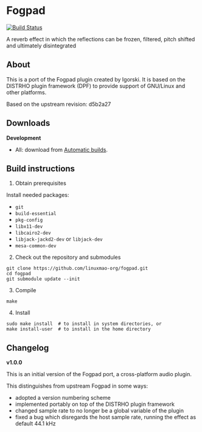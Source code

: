 # Fogpad

[![Build Status](https://travis-ci.com/linuxmao-org/fogpad.svg?branch=master)](https://travis-ci.com/linuxmao-org/fogpad)

A reverb effect in which the reflections can be frozen, filtered, pitch shifted and ultimately disintegrated

## About

This is a port of the Fogpad plugin created by Igorski.
It is based on the DISTRHO plugin framework (DPF) to provide support of
GNU/Linux and other platforms.

Based on the upstream revision: d5b2a27

## Downloads

**Development**

- All: download from [Automatic builds](https://github.com/linuxmao-org/fogpad/releases/tag/automatic).

## Build instructions

1. Obtain prerequisites

Install needed packages:

- `git`
- `build-essential`
- `pkg-config`
- `libx11-dev`
- `libcairo2-dev`
- `libjack-jackd2-dev` or `libjack-dev`
- `mesa-common-dev`

2. Check out the repository and submodules

```
git clone https://github.com/linuxmao-org/fogpad.git
cd fogpad
git submodule update --init
```

3. Compile

```
make
```

4. Install

```
sudo make install  # to install in system directories, or
make install-user  # to install in the home directory
```

## Changelog

**v1.0.0**

This is an initial version of the Fogpad port, a cross-platform audio plugin.

This distinguishes from upstream Fogpad in some ways:
- adopted a version numbering scheme
- implemented portably on top of the DISTRHO plugin framework
- changed sample rate to no longer be a global variable of the plugin
- fixed a bug which disregards the host sample rate, running the effect as default 44.1 kHz
